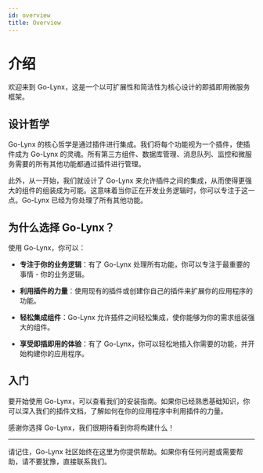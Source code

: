 ```yaml
---
id: overview
title: Overview
---
```


# 介绍

欢迎来到 Go-Lynx，这是一个以可扩展性和简洁性为核心设计的即插即用微服务框架。

## 设计哲学

Go-Lynx 的核心哲学是通过插件进行集成。我们将每个功能视为一个插件，使插件成为 Go-Lynx 的灵魂。所有第三方组件、数据库管理、消息队列、监控和微服务需要的所有其他功能都通过插件进行管理。

此外，从一开始，我们就设计了 Go-Lynx 来允许插件之间的集成，从而使得更强大的组件的组装成为可能。这意味着当你正在开发业务逻辑时，你可以专注于这一点。Go-Lynx 已经为你处理了所有其他功能。

## 为什么选择 Go-Lynx？

使用 Go-Lynx，你可以：

- **专注于你的业务逻辑**：有了 Go-Lynx 处理所有功能，你可以专注于最重要的事情 - 你的业务逻辑。

- **利用插件的力量**：使用现有的插件或创建你自己的插件来扩展你的应用程序的功能。

- **轻松集成组件**：Go-Lynx 允许插件之间轻松集成，使你能够为你的需求组装强大的组件。

- **享受即插即用的体验**：有了 Go-Lynx，你可以轻松地插入你需要的功能，并开始构建你的应用程序。

## 入门

要开始使用 Go-Lynx，可以查看我们的安装指南。如果你已经熟悉基础知识，你可以深入我们的插件文档，了解如何在你的应用程序中利用插件的力量。

感谢你选择 Go-Lynx，我们很期待看到你将构建什么！

---

请记住，Go-Lynx 社区始终在这里为你提供帮助。如果你有任何问题或需要帮助，请不要犹豫，直接联系我们。
